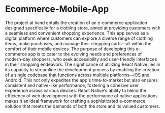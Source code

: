 # Ecommerce-Mobile-App

The project at hand entails the creation of an e-commerce application designed specifically for a clothing store, aimed at providing customers with a seamless and convenient shopping experience. This app serves as a digital platform where customers can explore a diverse range of clothing items, make purchases, and manage their shopping carts—all within the comfort of their mobile devices. The purpose of developing this e-commerce app is to cater to the evolving needs and preferences of modern-day shoppers, who seek accessibility and user-friendly interfaces in their shopping endeavors. 
The significance of utilizing React Native lies in its capacity to streamline the development process by enabling the creation of a single codebase that functions across multiple platforms—iOS and Android. This not only expedites the app's time-to-market but also ensures consistent and native-like performance, fostering a cohesive user experience across various devices. React Native's ability to blend the efficiency of web development with the performance of native applications makes it an ideal framework for crafting a sophisticated e-commerce solution that meets the demands of both the store and its valued customers.
